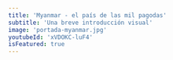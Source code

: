 ```yaml
---
title: 'Myanmar - el país de las mil pagodas'
subtitle: 'Una breve introducción visual'
image: 'portada-myanmar.jpg'
youtubeId: 'xVDOKC-luF4'
isFeatured: true
---
```

